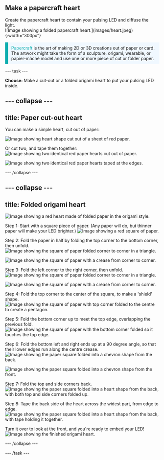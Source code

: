 ## Make a papercraft heart

<div style="display: flex; flex-wrap: wrap">
<div style="flex-basis: 200px; flex-grow: 1; margin-right: 15px;">
Create the papercraft heart to contain your pulsing LED and diffuse the light. 
</div>
<div>
![Image showing a folded papercraft heart.](images/heart.jpeg){:width="300px"}
</div>
</div>

<p style="border-left: solid; border-width:10px; border-color: #0faeb0; background-color: aliceblue; padding: 10px;">
<span style="color: #0faeb0">Papercraft</span> is the art of making 2D or 3D creations out of paper or card. The artwork might take the form of a sculpture, origami, wearable, or papier-mâché model and use one or more piece of cut or folder paper.</p>

--- task ---

**Choose:** Make a cut-out or a folded origami heart to put your pulsing LED inside.

--- collapse ---
---
title: Paper cut-out heart
---

You can make a simple heart, cut out of paper:

![Image showing heart shape cut out of a sheet of red paper.](images/heart-cutout.png)

Or cut two, and tape them together: ![Image showing two identical red paper hearts cut out of paper.](images/heart-cutout2.png)

![Image showing two identical red paper hearts taped at the edges.](images/heart-cutout3.png)


--- /collapse ---


--- collapse ---
---
title: Folded origami heart
---

![Image showing a red heart made of folded paper in the origami style.](images/heart.png)

Step 1: Start with a square piece of paper. (Any paper will do, but thinner paper will make your LED brighter.) ![Image showing a red square of paper.](images/heart1.png)


Step 2: Fold the paper in half by folding the top corner to the bottom corner, then unfold. ![Image showing the square of paper folded corner to corner in a triangle.](images/heart2.png)

![Image showing the square of paper with a crease from corner to corner.](images/heart3.png)


Step 3: Fold the left corner to the right corner, then unfold. ![Image showing the square of paper folded corner to corner in a triangle.](images/heart4.png)

![Image showing the square of paper with a crease from corner to corner.](images/heart5.png)


Step 4: Fold the top corner to the center of the square, to make a 'shield' shape. ![Image showing the square of paper with top corner folded to the centre to create a pentagon.](images/heart6.png)


Step 5: Fold the bottom corner up to meet the top edge, overlapping the previous fold. ![Image showing the square of paper with the bottom corner folded so it touches the top edge.](images/heart7.png)

Step 6: Fold the bottom left and right ends up at a 90 degree angle, so that their lower edges run along the centre crease. ![Image showing the paper square folded into a chevron shape from the back.](images/heart8.png)

![Image showing the paper square folded into a chevron shape from the front.](images/heart9.png)


Step 7: Fold the top and side corners back. ![Image showing the paper square folded into a heart shape from the back, with both top and side corners folded up.](images/heart10.png)

Step 8: Tape the back side of the heart across the widest part, from edge to edge. ![Image showing the paper square folded into a heart shape from the back, with tape holding it together.](images/heart11.png)

Turn it over to look at the front, and you're ready to embed your LED! ![Image showing the finished origami heart.](images/heart.png)


--- /collapse ---

--- /task ---


